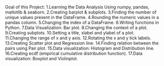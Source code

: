 Goal of this Project:
      1.Learning the Data Analysis Using numpy, pandas, matlotlib & seaborn.
      2.Creating barplot & subplots.
      3.Finding the number of unique values present in the DataFrame.
      4.Rounding the numeric values in a pandas column.
      5.Changing the index of a DataFrame.
      6.Writing functions in Python.
      7.Data Visualization: Bar plot.
      8.Changing the context of a plot.
      9.Creating subplots.
      10.Setting a title, xlabel and ylabel of a plot.
      11.Changing the range of x and y axis.
      12.Rotating the x and y tick labels.
      13.Creating Scatter plot and Regression line.
      14.Finding relation between the pairs using Pair plot.
      15.Data visualization: Histogram and Distribution line.
      16.Creating ecdf (empirical cumulative distribution function).
      17.Data visualization: Boxplot and Violinplot.
